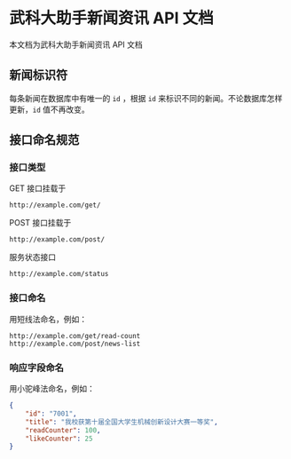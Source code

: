 # 武科大助手新闻资讯 API 文档

本文档为武科大助手新闻资讯 API 文档

## 新闻标识符

每条新闻在数据库中有唯一的 `id` ，根据 `id` 来标识不同的新闻。不论数据库怎样更新，`id` 值不再改变。

## 接口命名规范

### 接口类型

GET 接口挂载于

```
http://example.com/get/
```

POST 接口挂载于

```
http://example.com/post/
```

服务状态接口

```
http://example.com/status
```

### 接口命名

用短线法命名，例如：

```
http://example.com/get/read-count
http://example.com/post/news-list
```

### 响应字段命名

用小驼峰法命名，例如：

```json
{
	"id": "7001",
	"title": "我校获第十届全国大学生机械创新设计大赛一等奖",
	"readCounter": 100,
	"likeCounter": 25
}
```
